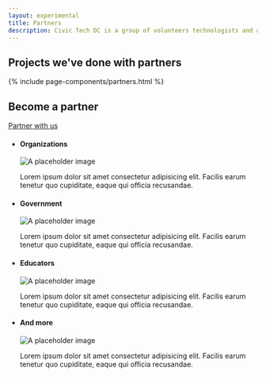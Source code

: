 ```yaml
---
layout: experimental
title: Partners
description: Civic Tech DC is a group of volunteers technologists and advocates who volunteer their skills and time to improve community conditions and local civic issues. We partner with local nonprofits and community-based organizations.
---
```


## Projects we've done with partners

{% include page-components/partners.html %}

## Become a partner

<a href="#" class="usa-button">Partner with us</a>

<div class="grid-container display-flex flex-column measure-6">
    <div class="grid-row grid-gap-lg">
        <ul class="usa-card-group usa-list">
            <li class="usa-card tablet-lg:grid-col-6 grid-col-6">
                <div class="usa-card__container">
                <div class="usa-card__header">
                    <h4 class="usa-card__heading">Organizations</h4>
                </div>
                <div class="usa-card__media">
                    <div class="usa-card__img">
                    <img
                        src="https://designsystem.digital.gov/img/introducing-uswds-2-0/built-to-grow--alt.jpg"
                        alt="A placeholder image"
                    />
                    </div>
                </div>
                <div class="usa-card__body">
                    <p>
                    Lorem ipsum dolor sit amet consectetur adipisicing elit. Facilis earum
                    tenetur quo cupiditate, eaque qui officia recusandae.
                    </p>
                </div>
                </div>
            </li>
            <li class="usa-card tablet-lg:grid-col-6 grid-col-6">
                <div class="usa-card__container">
                <div class="usa-card__header">
                    <h4 class="usa-card__heading">Government</h4>
                </div>
                <div class="usa-card__media">
                    <div class="usa-card__img">
                    <img
                        src="https://designsystem.digital.gov/img/introducing-uswds-2-0/built-to-grow--alt.jpg"
                        alt="A placeholder image"
                    />
                    </div>
                </div>
                <div class="usa-card__body">
                    <p>
                    Lorem ipsum dolor sit amet consectetur adipisicing elit. Facilis earum
                    tenetur quo cupiditate, eaque qui officia recusandae.
                    </p>
                </div>
                </div>
            </li>
            <li class="usa-card tablet-lg:grid-col-6 grid-col-6">
                <div class="usa-card__container">
                <div class="usa-card__header">
                    <h4 class="usa-card__heading">Educators</h4>
                </div>
                <div class="usa-card__media">
                    <div class="usa-card__img">
                    <img
                        src="https://designsystem.digital.gov/img/introducing-uswds-2-0/built-to-grow--alt.jpg"
                        alt="A placeholder image"
                    />
                    </div>
                </div>
                <div class="usa-card__body">
                    <p>
                    Lorem ipsum dolor sit amet consectetur adipisicing elit. Facilis earum
                    tenetur quo cupiditate, eaque qui officia recusandae.
                    </p>
                </div>
                </div>
            </li>
            <li class="usa-card tablet-lg:grid-col-6 grid-col-6">
                <div class="usa-card__container">
                <div class="usa-card__header">
                    <h4 class="usa-card__heading">And more</h4>
                </div>
                <div class="usa-card__media">
                    <div class="usa-card__img">
                    <img
                        src="https://designsystem.digital.gov/img/introducing-uswds-2-0/built-to-grow--alt.jpg"
                        alt="A placeholder image"
                    />
                    </div>
                </div>
                <div class="usa-card__body">
                    <p>
                    Lorem ipsum dolor sit amet consectetur adipisicing elit. Facilis earum
                    tenetur quo cupiditate, eaque qui officia recusandae.
                    </p>
                </div>
                </div>
            </li>
        </ul>
    </div>
</div>
